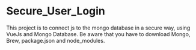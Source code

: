 # Secure_User_Login
This project is to connect js to the mongo database in a secure way, using VueJs and Mongo Database.
Be aware that you have to download Mongo, Brew, package.json and node_modules.
